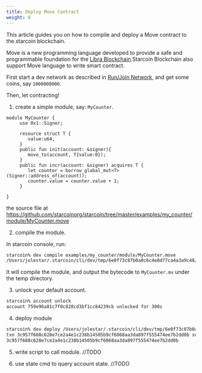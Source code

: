 ```yaml
---
title: Deploy Move Contract
weight: 8
---
```


This article guides you on how to compile and deploy a Move contract to the starcoin blockchain.
<!--more-->

Move is a new programming language developed to provide a safe and programmable foundation for the [Libra Blockchain](https://github.com/libra/libra).Starcoin Blockchain also support Move language to write smart contract.


First start a dev network as described in [Run/Join Network](../setup/runnetwork), and get some coins, say `1000000000`.

Then, let contracting!

1. create a simple module, say: `MyCounter`.

```move
module MyCounter {
     use 0x1::Signer;

     resource struct T {
        value:u64,
     }
     public fun init(account: &signer){
        move_to(account, T{value:0});
     }
     public fun incr(account: &signer) acquires T {
        let counter = borrow_global_mut<T>(Signer::address_of(account));
        counter.value = counter.value + 1;
     }

}
```

the source file at https://github.com/starcoinorg/starcoin/tree/master/examples/my_counter/module/MyCounter.move

2. compile the module.

In starcoin console, run:

```bash
starcoin% dev compile examples/my_counter/module/MyCounter.move
/Users/jolestar/.starcoin/cli/dev/tmp/6e0f73c87b0a0c6c4e8d77ca4a3a9c48/MyCounter.mv
```

It will compile the module, and output the bytecode to `MyCounter.mv` under the temp directory.

3. unlock your default account.

```bash
starcoin% account unlock
account 759e96a81c7f0c828cd3bf1cc84239cb unlocked for 300s
```

4. deploy module

```bash
starcoin% dev deploy /Users/jolestar/.starcoin/cli/dev/tmp/6e0f73c87b0a0c6c4e8d77ca4a3a9c48/MyCounter.mv
txn 3c957f688c628e7ce2a4e1c238b14505b9cf6068aa3da897f555474ee7b2dd0b submitted.
3c957f688c628e7ce2a4e1c238b14505b9cf6068aa3da897f555474ee7b2dd0b
```

5. write script to call module.
//TODO

6. use state cmd to query account state.
//TODO
